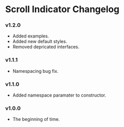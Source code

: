 # Scroll Indicator Changelog

### v1.2.0

- Added examples.
- Added new default styles.
- Removed depricated interfaces.

### v1.1.1

- Namespacing bug fix.

### v1.1.0

- Added namespace paramater to constructor.

### v1.0.0

- The beginning of time.
